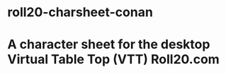 # roll20-charsheet-conan
# A character sheet for the desktop Virtual Table Top (VTT) Roll20.com
<!-- Credit for the original by Keith Johnson https://www.starshipsandsteel.com/2020/12/conan-2d20-on-roll20-custom-sheets.html  May 9, 2021-->
<!-- Adapted by Murray Writtle https://www.facebook.com/campobianco/ Starting Dec 2021 -->
